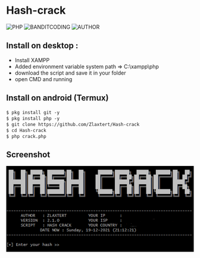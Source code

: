 # Hash-crack
![PHP](https://img.shields.io/badge/language-PHP-blue.svg)
![BANDITCODING](https://img.shields.io/badge/Team-Banditcoding-green)
![AUTHOR](https://img.shields.io/badge/Author-Zlaxtert-orange)

## Install on desktop : 
- Install XAMPP
- Added environment variable system path => C:\xampp\php
- download the script and save it in your folder
- open CMD and running

## Install on android (Termux)
    $ pkg install git -y
    $ pkg install php -y
    $ git clone https://github.com/Zlaxtert/Hash-crack
    $ cd Hash-crack
    $ php crack.php

## Screenshot
<img src="img/bg.png">

